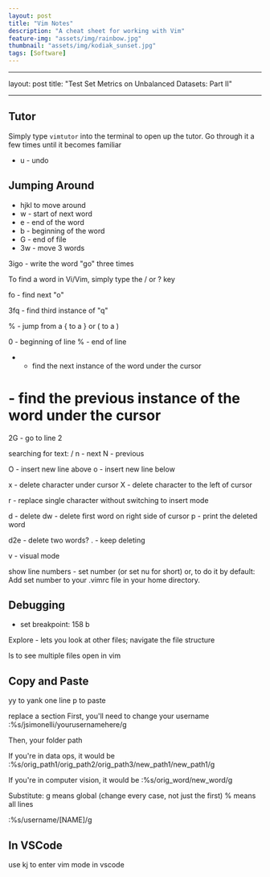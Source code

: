 ```yaml
---
layout: post
title: "Vim Notes"
description: "A cheat sheet for working with Vim"
feature-img: "assets/img/rainbow.jpg"
thumbnail: "assets/img/kodiak_sunset.jpg"
tags: [Software]
---
```


---
layout: post
title: "Test Set Metrics on Unbalanced Datasets: Part II"

---

## Tutor

Simply type `vimtutor` into the terminal to open up the tutor. Go through it a few times until it becomes familiar

* u - undo

## Jumping Around
* hjkl to move around
* w - start of next word
* e - end of the word
* b - beginning of the word
* G - end of file
* 3w - move 3 words

3igo - write the word "go" three times


To find a word in Vi/Vim, simply type the / or ? key

fo - find next "o"


3fq - find third instance of "q"

% - jump from a { to a } or ( to a )

0 - beginning of line
% - end of line
* - find the next instance of the word under the cursor
# - find the previous instance of the word under the cursor

2G - go to line 2

searching for text:
/
n - next
N - previous

O - insert new line above
o - insert new line below


x - delete character under cursor
X - delete character to the left of cursor

r - replace single character without switching to insert mode

d - delete
dw - delete first word on right side of cursor
p - print the deleted word

d2e - delete two words?
. - keep deleting

v - visual mode

show line numbers - set number (or set nu for short)
or, to do it by default: Add set number to your .vimrc file in your home directory.

## Debugging
* set breakpoint: 158 b

Explore - lets you look at other files; navigate the file structure



ls to see multiple files open in vim

## Copy and Paste
yy to yank one line
p to paste


replace a section
First, you'll need to change your username
:%s/jsimonelli/yourusernamehere/g

Then, your folder path

If you're in data ops, it would be
:%s/orig_path1\/orig_path2\/orig_path3/new_path1\/new_path1/g

If you're in computer vision, it would be
:%s/orig_word/new_word/g

Substitute:
g means global (change every case, not just the first)
% means all lines

:%s/username/[NAME]/g


## In VSCode

use kj to enter vim mode in vscode